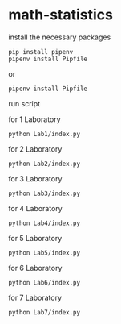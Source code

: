 # math-statistics

install the necessary packages
```
pip install pipenv
pipenv install Pipfile
```
or
```
pipenv install Pipfile
```
run script

for 1 Laboratory
```
python Lab1/index.py
```

for 2 Laboratory
```
python Lab2/index.py
```

for 3 Laboratory
```
python Lab3/index.py
```

for 4 Laboratory
```
python Lab4/index.py
```

for 5 Laboratory
```
python Lab5/index.py
```

for 6 Laboratory
```
python Lab6/index.py
```

for 7 Laboratory
```
python Lab7/index.py
```
